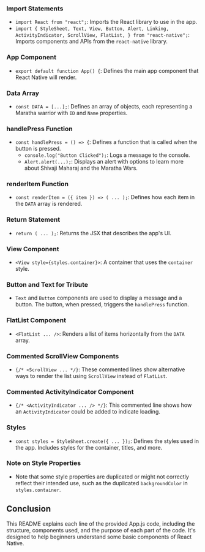 ### Import Statements
- `import React from "react";`: Imports the React library to use in the app.
- `import { StyleSheet, Text, View, Button, Alert, Linking, ActivityIndicator, ScrollView, FlatList, } from "react-native";`: Imports components and APIs from the `react-native` library.

### App Component
- `export default function App() {`: Defines the main app component that React Native will render.

### Data Array
- `const DATA = [...];`: Defines an array of objects, each representing a Maratha warrior with `ID` and `Name` properties.

### handlePress Function
- `const handlePress = () => {`: Defines a function that is called when the button is pressed.
    - `console.log("Button Clicked");`: Logs a message to the console.
    - `Alert.alert(...);`: Displays an alert with options to learn more about Shivaji Maharaj and the Maratha Wars.

### renderItem Function
- `const renderItem = ({ item }) => ( ... );`: Defines how each item in the `DATA` array is rendered.

### Return Statement
- `return ( ... );`: Returns the JSX that describes the app's UI.

### View Component
- `<View style={styles.container}>`: A container that uses the `container` style.

### Button and Text for Tribute
- `Text` and `Button` components are used to display a message and a button. The button, when pressed, triggers the `handlePress` function.

### FlatList Component
- `<FlatList ... />`: Renders a list of items horizontally from the `DATA` array.

### Commented ScrollView Components
- `{/* <ScrollView ... */}`: These commented lines show alternative ways to render the list using `ScrollView` instead of `FlatList`.

### Commented ActivityIndicator Component
- `{/* <ActivityIndicator ... /> */}`: This commented line shows how an `ActivityIndicator` could be added to indicate loading.

### Styles
- `const styles = StyleSheet.create({ ... });`: Defines the styles used in the app. Includes styles for the container, titles, and more.

### Note on Style Properties
- Note that some style properties are duplicated or might not correctly reflect their intended use, such as the duplicated `backgroundColor` in `styles.container`.

## Conclusion

This README explains each line of the provided App.js code, including the structure, components used, and the purpose of each part of the code. It's designed to help beginners understand some basic components of React Native.
